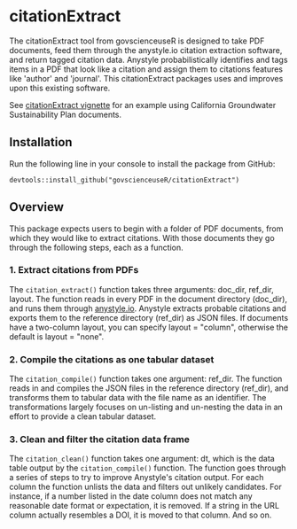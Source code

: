 # citationExtract

The citationExtract tool from govscienceuseR is designed to take PDF documents, feed them through the anystyle.io citation extraction software, and return tagged citation data. Anystyle probabilistically identifies and tags items in a PDF that look like a citation and assign them to citations features like 'author' and 'journal'. This citationExtract packages uses and improves upon this existing software.  

See [citationExtract vignette](http://htmlpreview.github.io/?https://github.com/govscienceuseR/citationExtract/blob/master/vignettes/sgma.html) for an example using California Groundwater Sustainability Plan documents.

## Installation  

Run the following line in your console to install the package from GitHub:  
```
devtools::install_github("govscienceuseR/citationExtract")
```

## Overview  

This package expects users to begin with a folder of PDF documents, from which they would like to extract citations. With those documents they go through the following steps, each as a function.  

### 1. Extract citations from PDFs  

The `citation_extract()` function takes three arguments: doc_dir, ref_dir, layout. The function reads in every PDF in the document directory (doc_dir), and runs them through [anystyle.io](https://anystyle.io/). Anystyle extracts probable citations and exports them to the reference directory (ref_dir) as JSON files. If documents have a two-column layout, you can specify layout = "column", otherwise the default is layout = "none".  

### 2. Compile the citations as one tabular dataset  

The `citation_compile()` function takes one argument: ref_dir. The function reads in and compiles the JSON files in the reference directory (ref_dir), and transforms them to tabular data with the file name as an identifier. The transformations largely focuses on un-listing and un-nesting the data in an effort to provide a clean tabular dataset.     

### 3. Clean and filter the citation data frame    

The `citation_clean()` function takes one argument: dt, which is the data table output by the `citation_compile()` function. The function goes through a series of steps to try to improve Anystyle's citation output. For each column the function unlists the data and filters out unlikely candidates. For instance, if a number listed in the date column does not match any reasonable date format or expectation, it is removed. If a string in the URL column actually resembles a DOI, it is moved to that column. And so on.  



